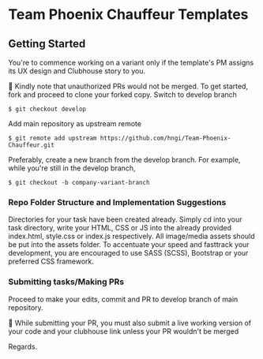 # Team Phoenix Chauffeur Templates

## Getting Started

You're to commence working on a variant only if the template's PM assigns its UX design and Clubhouse story to you.

:rotating_light: Kindly note that unauthorized PRs would not be merged.
To get started, fork and proceed to clone your forked copy.
Switch to develop branch

```
$ git checkout develop
```

Add main repository as upstream remote

```
$ git remote add upstream https://github.com/hngi/Team-Phoenix-Chauffeur.git
```

Preferably, create a new branch from the develop branch.
For example, while you're still in the develop branch,

```
$ git checkout -b company-variant-branch
```

### Repo Folder Structure and Implementation Suggestions

Directories for your task have been created already. Simply cd into your task directory, write your HTML, CSS or JS into the already provided index.html, style.css or index.js respectively. All image/media assets should be put into the assets folder.
To accentuate your speed and fasttrack your development, you are encouraged to use SASS (SCSS), Bootstrap or your preferred CSS framework.

### Submitting tasks/Making PRs

Proceed to make your edits, commit and PR to develop branch of main repository.

:rotating_light: While submitting your PR, you must also submit a live working version of your code and your clubhouse link unless your PR wouldn't be merged

Regards.
